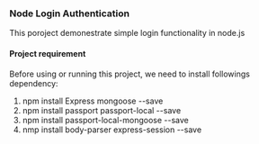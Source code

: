 ### Node Login Authentication
This poroject demonestrate simple login functionality in node.js

#### Project requirement
Before using or running this project, we need to install followings dependency:

1. npm install Express mongoose  --save
2. npm install passport passport-local --save
3. npm install passport-local-mongoose --save
4. nmp install body-parser express-session --save


